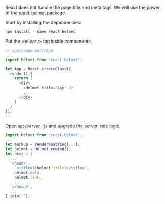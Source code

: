 React does not handle the page title and meta tags. We will use the power of the [react-helmet](https://github.com/nfl/react-helmet) package.

Start by installing the dependencies.

```
npm install --save react-helmet
```

Put the `<Helmet/>` tag inside components.

```js
// app/components/App
...
import Helmet from "react-helmet";

let App = React.createClass({
  render() {
    return (
      <div>
        <Helmet title="App" />
        ...
      </div>
    )
  }
});
...
```

Open `app/server.js` and upgrade the server-side logic.

```js
import Helmet from 'react-helmet';
...
let markup = renderToString(...);
let helmet = Helmet.rewind();
let html = [
  ...
  `<head>`,
    `<title>${helmet.title}</title>`,
    helmet.meta,
    helmet.link,
    ...
  `</head>`,
  ...
].join('');
```
